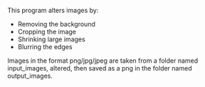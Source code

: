 This program alters images by:
- Removing the background
- Cropping the image
- Shrinking large images
- Blurring the edges

Images in the format png/jpg/jpeg are taken from a folder named input_images, altered, then saved as a png in the folder named output_images.
